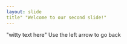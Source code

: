 ```yaml
---
layout: slide
title" "Welcome to our second slide!"
---
```

"witty text here"
Use the left arrow to go back
